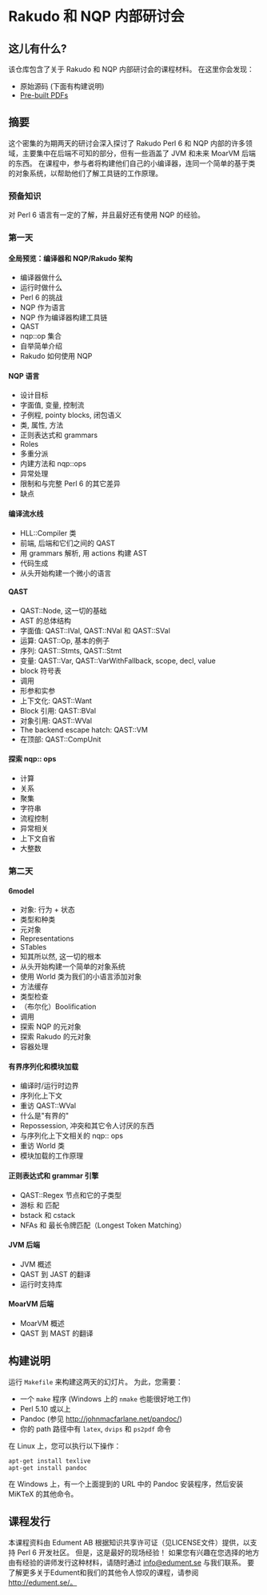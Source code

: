 # Rakudo 和 NQP 内部研讨会

## 这儿有什么?

该仓库包含了关于 Rakudo 和 NQP 内部研讨会的课程材料。 在这里你会发现：

* 原始源码 (下面有构建说明)
* [Pre-built PDFs](http://edumentab.github.io/rakudo-and-nqp-internals-course/)

## 摘要

这个密集的为期两天的研讨会深入探讨了 Rakudo Perl 6 和 NQP 内部的许多领域，主要集中在后端不可知的部分，但有一些涵盖了 JVM 和未来 MoarVM 后端的东西。 在课程中，参与者将构建他们自己的小编译器，连同一个简单的基于类的对象系统，以帮助他们了解工具链的工作原理。

### 预备知识

对 Perl 6 语言有一定的了解，并且最好还有使用 NQP 的经验。

### 第一天

#### 全局预览：编译器和 NQP/Rakudo 架构

* 编译器做什么
* 运行时做什么
* Perl 6 的挑战
* NQP 作为语言
* NQP 作为编译器构建工具链
* QAST
* nqp::op 集合
* 自举简单介绍
* Rakudo 如何使用 NQP

#### NQP 语言

* 设计目标
* 字面值, 变量, 控制流
* 子例程, pointy blocks, 闭包语义
* 类, 属性, 方法
* 正则表达式和 grammars
* Roles
* 多重分派
* 内建方法和 nqp::ops
* 异常处理
* 限制和与完整 Perl 6 的其它差异
* 缺点

#### 编译流水线

* HLL::Compiler 类
* 前端, 后端和它们之间的 QAST
* 用 grammars 解析, 用 actions 构建 AST
* 代码生成
* 从头开始构建一个微小的语言

#### QAST

* QAST::Node, 这一切的基础
* AST 的总体结构
* 字面值: QAST::IVal, QAST::NVal 和 QAST::SVal
* 运算: QAST::Op, 基本的例子
* 序列: QAST::Stmts, QAST::Stmt
* 变量: QAST::Var, QAST::VarWithFallback, scope, decl, value
* block 符号表
* 调用
* 形参和实参
* 上下文化: QAST::Want
* Block 引用: QAST::BVal
* 对象引用: QAST::WVal
* The backend escape hatch: QAST::VM
* 在顶部: QAST::CompUnit

#### 探索 nqp:: ops

* 计算
* 关系
* 聚集
* 字符串
* 流程控制
* 异常相关
* 上下文自省
* 大整数

### 第二天

#### 6model

* 对象: 行为 + 状态
* 类型和种类
* 元对象
* Representations
* STables
* 知其所以然, 这一切的根本
* 从头开始构建一个简单的对象系统
* 使用 World 类为我们的小语言添加对象
* 方法缓存
* 类型检查
* （布尔化）Boolification
* 调用
* 探索 NQP 的元对象
* 探索 Rakudo 的元对象
* 容器处理

#### 有界序列化和模块加载

* 编译时/运行时边界
* 序列化上下文
* 重访 QAST::WVal
* 什么是"有界的"
* Repossession, 冲突和其它令人讨厌的东西
* 与序列化上下文相关的 nqp:: ops
* 重访 World 类
* 模块加载的工作原理

#### 正则表达式和 grammar 引擎

* QAST::Regex 节点和它的子类型
* 游标 和 匹配
* bstack 和 cstack
* NFAs 和 最长令牌匹配（Longest Token Matching）

#### JVM 后端

* JVM 概述
* QAST 到 JAST 的翻译
* 运行时支持库

#### MoarVM 后端

* MoarVM 概述
* QAST 到 MAST 的翻译

## 构建说明

运行 `Makefile` 来构建这两天的幻灯片。 为此，您需要：

* 一个 `make` 程序 (Windows 上的 `nmake` 也能很好地工作)
* Perl 5.10 或以上
* Pandoc (参见 http://johnmacfarlane.net/pandoc/)
* 你的 path 路径中有 `latex`, `dvips` 和 `ps2pdf` 命令

在 Linux 上，您可以执行以下操作：

    apt-get install texlive
    apt-get install pandoc

在 Windows 上，有一个上面提到的 URL 中的 Pandoc 安装程序，然后安装 MiKTeX 的其他命令。

## 课程发行

本课程资料由 Edument AB 根据知识共享许可证（见LICENSE文件）提供，以支持 Perl 6 开发社区。 但是，这是最好的现场经验！ 如果您有兴趣在您选择的地方由有经验的讲师发行这种材料，请随时通过 info@edument.se 与我们联系。 要了解更多关于Edument和我们的其他令人惊叹的课程，请参阅 http://edument.se/。
